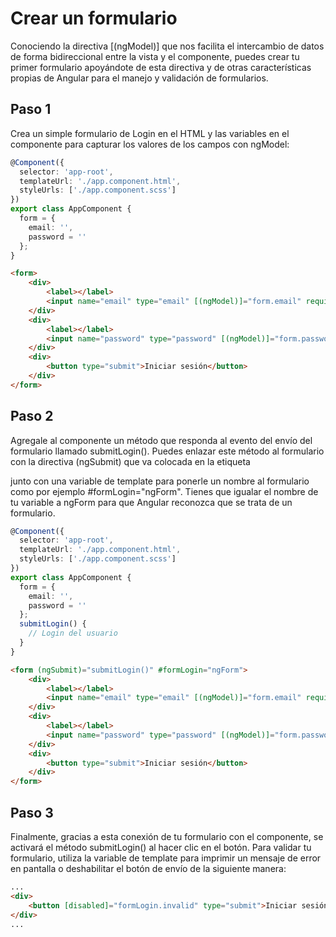 # Crear un formulario

Conociendo la directiva [(ngModel)] que nos facilita el intercambio de datos de forma bidireccional entre la vista y el componente, puedes crear tu primer formulario apoyándote de esta directiva y de otras características propias de Angular para el manejo y validación de formularios.

## Paso 1
Crea un simple formulario de Login en el HTML y las variables en el componente para capturar los valores de los campos con ngModel:

```typescript
@Component({
  selector: 'app-root',
  templateUrl: './app.component.html',
  styleUrls: ['./app.component.scss']
})
export class AppComponent {
  form = {
    email: '',
    password = ''
  };
}

```

```html
<form>
    <div>
        <label></label>
        <input name="email" type="email" [(ngModel)]="form.email" required />
    </div>
    <div>
        <label></label>
        <input name="password" type="password" [(ngModel)]="form.password" required />
    </div>
    <div>
        <button type="submit">Iniciar sesión</button>
    </div>
</form>
```

## Paso 2
Agregale al componente un método que responda al evento del envío del formulario llamado submitLogin(). Puedes enlazar este método al formulario con la directiva (ngSubmit) que va colocada en la etiqueta <form> junto con una variable de template para ponerle un nombre al formulario como por ejemplo #formLogin="ngForm". Tienes que igualar el nombre de tu variable a ngForm para que Angular reconozca que se trata de un formulario.


```typescript
@Component({
  selector: 'app-root',
  templateUrl: './app.component.html',
  styleUrls: ['./app.component.scss']
})
export class AppComponent {
  form = {
    email: '',
    password = ''
  };
  submitLogin() {
    // Login del usuario
  }
}

```
```html
<form (ngSubmit)="submitLogin()" #formLogin="ngForm">
    <div>
        <label></label>
        <input name="email" type="email" [(ngModel)]="form.email" required />
    </div>
    <div>
        <label></label>
        <input name="password" type="password" [(ngModel)]="form.password" required />
    </div>
    <div>
        <button type="submit">Iniciar sesión</button>
    </div>
</form>

```

## Paso 3
Finalmente, gracias a esta conexión de tu formulario con el componente, se activará el método submitLogin() al hacer clic en el botón. Para validar tu formulario, utiliza la variable de template para imprimir un mensaje de error en pantalla o deshabilitar el botón de envío de la siguiente manera:

```html
...
<div>
    <button [disabled]="formLogin.invalid" type="submit">Iniciar sesión</button>
</div>
...
```